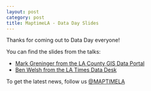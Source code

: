 ```yaml
---
layout: post
category: post
title: MaptimeLA - Data Day Slides
---
```

Thanks for coming out to Data Day everyone!

You can find the slides from the talks:
* [Mark Greninger from the LA County GIS Data Portal](https://docs.google.com/file/d/0B12mPzKwCa6NYlRhU1NnVmZTZERjUFMwMEFlY2g4NDRSSTdF/edit)
* [Ben Welsh from the LA Times Data Desk](https://docs.google.com/presentation/d/1QdiQvVzUf1N7BkDZyo-XFgIQ8xqYWUR0de-BGaCijVQ/edit#slide=id.g40507df_0_13)

To get the latest news, follow us [@MAPTIMELA](https://twitter.com/maptimeLA)

